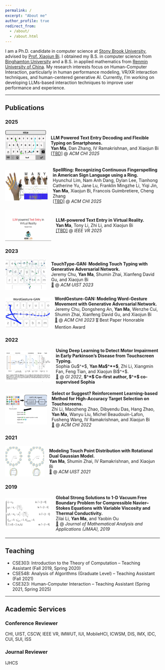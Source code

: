 ```yaml
---
permalink: /
excerpt: "About me"
author_profile: true
redirect_from:
  - /about/
  - /about.html
---
```


I am a Ph.D. candidate in computer science at [Stony Brook University](https://www.stonybrook.edu), advised by [Prof. Xiaojun Bi](https://www3.cs.stonybrook.edu/~xiaojun/). I obtained my B.S. in computer science from [Binghamton University](https://www.binghamton.edu/) and a B.S. in applied mathematics from [Renmin University of China](https://en.ruc.edu.cn/). My research interests focus on Human-Computer Interaction, particularly in human performance modeling, VR/XR interaction techniques, and human-centered generative AI. Currently, I'm working on developing LLMs-based interaction techniques to improve user performance and experience.

---

## Publications  

### 2025

<div style="display: flex; align-items: center; margin-bottom: 20px;">
  <img src="images/flexible.PNG" width="150" height="100" style="margin-right: 15px;">
  <div>
    <b>LLM Powered Text Entry Decoding and Flexible Typing on Smartphones.</b><br>
    <b>Yan Ma</b>, Dan Zhang, IV Ramakrishnan, and Xiaojun Bi<br>
    <a href="TBD">[TBD]</a> @ <i>ACM CHI 2025</i>
  </div>
</div>


<div style="display: flex; align-items: center; margin-bottom: 20px;">
  <img src="images/ringspell.PNG" width="150" height="100" style="margin-right: 15px;">
  <div>
    <b>SpellRing: Recognizing Continuous Fingerspelling in American Sign Language using a Ring.</b><br>
    Hyunchul Lim, Nam Anh Dang, Dylan Lee, Tianhong Catherine Yu, Jane Lu, Franklin Mingzhe Li, Yiqi Jin, <b>Yan Ma</b>, Xiaojun Bi, Francois Guimbretiere, Cheng Zhang<br>
    <a href="TBD">[TBD]</a> @ <i>ACM CHI 2025</i>
  </div>
</div>


<div style="display: flex; align-items: center; margin-bottom: 20px;">
  <img src="images/vr.PNG" width="150" height="100" style="margin-right: 15px;">
  <div>
    <b>LLM-powered Text Entry in Virtual Reality.</b><br>
    <b>Yan Ma</b>, Tony Li, Zhi Li, and Xiaojun Bi<br>
    <a href="TBD">[TBD]</a> @ <i>IEEE VR 2025</i>
  </div>
</div>

### 2023

<div style="display: flex; align-items: center; margin-bottom: 20px;">
  <img src="images/touchtypegan.PNG" width="150" height="100" style="margin-right: 15px;">
  <div>
    <b>TouchType-GAN: Modeling Touch Typing with Generative Adversarial Network.</b><br>
    Jeremy Chu, <b>Yan Ma</b>, Shumin Zhai, Xianfeng David Gu, and Xiaojun Bi<br>
    <a href="https://dl.acm.org/doi/10.1145/3586183.3606760">📄</a> @ <i>ACM UIST 2023</i>
  </div>
</div>


<div style="display: flex; align-items: center; margin-bottom: 20px;">
  <img src="images/wordgesturegan.PNG" width="150" height="100" style="margin-right: 15px;">
  <div>
    <b>WordGesture-GAN: Modeling Word-Gesture Movement with Generative Adversarial Network.</b><br>
    Jeremy Chu, Dongsheng An, <b>Yan Ma</b>, Wenzhe Cui, Shumin Zhai, Xianfeng David Gu, and Xiaojun Bi<br>
    <a href="https://dl.acm.org/doi/10.1145/3544548.3581279">📄</a> @ <i>ACM CHI 2023</i> 🎖 Best Paper Honorable Mention Award
  </div>
</div>

### 2022

<div style="display: flex; align-items: center; margin-bottom: 20px;">
  <img src="images/dlparkinson.PNG" width="150" height="100" style="margin-right: 15px;">
  <div>
    <b>Using Deep Learning to Detect Motor Impairment in Early Parkinson’s Disease from Touchscreen Typing.</b><br>
    Sophia Gu$^*$, <b>Yan Ma$^*+$</b>, Zhi Li, Xiangmin Fan, Feng Tian, and Xiaojun Bi$^+$.<br>
    <a href="https://graphicsinterface.org/proceedings/gi2022/gi2022-21/">📄</a> @ <i>GI 2022</i>, <b>$^*$ Co-first author, $^+$ co-supervised Sophia</b>
  </div>
</div>



<div style="display: flex; align-items: center; margin-bottom: 20px;">
  <img src="images/rfts.PNG" width="150" height="100" style="margin-right: 15px;">
  <div>
    <b>Select or Suggest? Reinforcement Learning-based Method for High-Accuracy Target Selection on Touchscreens.</b><br>
    Zhi Li, Maozheng Zhao, Dibyendu Das, Hang Zhao, <b>Yan Ma</b>, Wanyu Liu, Michel Beaudouin-Lafon, Fusheng Wang, IV Ramakrishnan, and Xiaojun Bi<br>
    <a href="https://dl.acm.org/doi/10.1145/3491102.3517472">📄</a> @ <i>ACM CHI 2022</i> 
  </div>
</div>

### 2021

<div style="display: flex; align-items: center; margin-bottom: 20px;">
  <img src="images/rdgm.PNG" width="150" height="100" style="margin-right: 15px;">
  <div>
    <b>Modeling Touch Point Distribution with Rotational Dual Gaussian Model.</b><br>
    <b>Yan Ma</b>, Shumin Zhai, IV Ramakrishnan, and Xiaojun Bi<br>
    <a href="https://dl.acm.org/doi/10.1145/3472749.3474816">📄</a> @ <i>ACM UIST 2021</i>
  </div>
</div>

### 2019

<div style="display: flex; align-items: center; margin-bottom: 20px;">
  <img src="images/math.PNG" width="150" height="100" style="margin-right: 15px;">
  <div>
    <b>Global Strong Solutions to 1-D Vacuum Free Boundary Problem for Compressible Navier–Stokes Equations with Variable Viscosity and Thermal Conductivity.</b><br>
    Zilai Li, <b>Yan Ma</b>, and Yaobin Ou<br>
    <a href="https://www.sciencedirect.com/science/article/pii/S0022247X19301258?via%3Dihub">📄</a> @ <i>Journal of Mathematical Analysis and Applications (JMAA), 2019</i>
  </div>
</div>

---

## Teaching  

- CSE303: Introduction to the Theory of Computation – Teaching Assistant (Fall 2019, Spring 2020)
- CSE548: Analysis of Algorithms (Graduate Level) – Teaching Assistant (Fall 2021)
- CSE323: Human-Computer Interaction – Teaching Assistant (Spring 2021, Spring 2025)

---

## Academic Services  

### Conference Reviewer
  CHI, UIST, CSCW, IEEE VR, IMWUT, IUI, MobileHCI, ICWSM, DIS, IMX, IDC, CUI, SUI, ISS

### Journal Reviewer
  IJHCS
